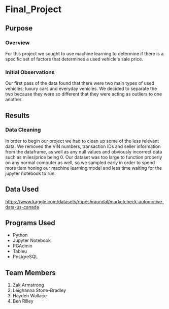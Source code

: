 # Final_Project

## Purpose

### Overview

For this project we sought to use machine learning to determine if there is a specific set of factors that determines a used vehicle's sale price. 

### Initial Observations

Our first pass of the data found that there were two main types of used vehicles; luxury cars and everyday vehicles. We decided to separate the two because they were so different that they were acting as outliers to one another.

## Results

### Data Cleaning

In order to begin our project we had to clean up some of the less relevant data. We removed the VIN numbers, transaction IDs and seller information from the dataframe, as well as any null values and obviously incorrect data such as miles/price being 0. Our dataset was too large to function properly on any normal computer as well, so we sampled early in order to spend more tiem honing our machine learning model and less time waiting for the jupyter notebook to run.



## Data Used

https://www.kaggle.com/datasets/rupeshraundal/marketcheck-automotive-data-us-canada

## Programs Used

- Python
- Jupyter Notebook
- PGAdmin
- Tableu
- PostgreSQL

## Team Members

1. Zak Armstrong
2. Leighanna Stone-Bradley
3. Hayden Wallace
4. Ben Rilley

